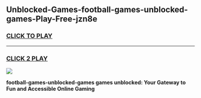 
## Unblocked-Games-football-games-unblocked-games-Play-Free-jzn8e
<h3>
<a href="https://premium76.site?title=football-games-unblocked-games&ref=20M">CLICK TO PLAY</a></h3>
<hr>

<h3>
<a href="https://premium76.site?title=football-games-unblocked-games&ref=20M">CLICK 2 PLAY</a>
  
</h3>

<a href="https://premium76.site?title=football-games-unblocked-games&ref=19M"><img src="https://clearcache.store/games.png"></a>


**football-games-unblocked-games games unblocked: Your Gateway to Fun and Accessible Online Gaming**
